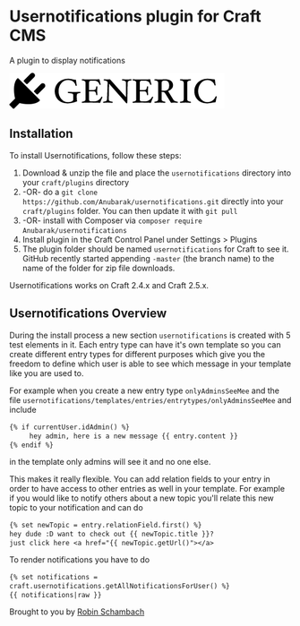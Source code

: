 # Usernotifications plugin for Craft CMS

A plugin to display notifications

![Screenshot](resources/screenshots/plugin_logo.png)

## Installation

To install Usernotifications, follow these steps:

1. Download & unzip the file and place the `usernotifications` directory into your `craft/plugins` directory
2.  -OR- do a `git clone https://github.com/Anubarak/usernotifications.git` directly into your `craft/plugins` folder.  You can then update it with `git pull`
3.  -OR- install with Composer via `composer require Anubarak/usernotifications`
4. Install plugin in the Craft Control Panel under Settings > Plugins
5. The plugin folder should be named `usernotifications` for Craft to see it.  GitHub recently started appending `-master` (the branch name) to the name of the folder for zip file downloads.

Usernotifications works on Craft 2.4.x and Craft 2.5.x.

## Usernotifications Overview

During the install process a new section `usernotifications` is created with 5 test elements in it. Each entry type can have it's own template so you can create different entry types for different purposes which give you the freedom to define
 which user is able to see which message in your template like you are used to.

For example when you create a new entry type `onlyAdminsSeeMee` and the file `usernotifications/templates/entries/entrytypes/onlyAdminsSeeMee` and include 
```twig
{% if currentUser.idAdmin() %}
     hey admin, here is a new message {{ entry.content }}
{% endif %}
``` 

in the template only admins will see it and no one else.

This makes it really flexible.
You can add relation fields to your entry in order to have access to other entries as well in your template. For example if you would like to notify others about a new topic you'll relate this new topic to your notification and can do

```twig
{% set newTopic = entry.relationField.first() %}
hey dude :D want to check out {{ newTopic.title }}?
just click here <a href="{{ newTopic.getUrl()"></a>
```

To render notifications you have to do
```twig
{% set notifications = craft.usernotifications.getAllNotificationsForUser() %}
{{ notifications|raw }}
```


Brought to you by [Robin Schambach](www.secondre.de)
